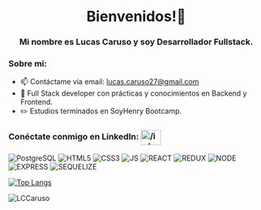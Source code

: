 <h1 align="center">Bienvenidos!👋</h1>
<h3 align="center">Mi nombre es Lucas Caruso y soy Desarrollador Fullstack.</h3>
<h3 align="left">Sobre mi:</h3>
  
- 📫 Contáctame via email: lucas.caruso27@gmail.com
- 📲 Full Stack developer con prácticas y conocimientos en Backend y Frontend.<br>
- ✏️ Estudios terminados en SoyHenry Bootcamp.
<h3 align="left">Conéctate conmigo en LinkedIn: <a href="www.linkedin.com/in/lucas-caruso-15531b13a" target="blank"><img align="center" src="https://raw.githubusercontent.com/rahuldkjain/github-profile-readme-generator/master/src/images/icons/Social/linked-in-alt.svg" alt="/in/adriel-n-diaz/" height="30" width="40" /></a></h3>

![PostgreSQL](https://img.shields.io/badge/PostgreSQL-316192?style=for-the-badge&logo=postgresql&logoColor=white)
![HTML5](https://img.shields.io/badge/HTML5-E34F26?style=for-the-badge&logo=html5&logoColor=white)
![CSS3](https://img.shields.io/badge/CSS3-1572B6?style=for-the-badge&logo=css3&logoColor=white)
![JS](https://img.shields.io/badge/JavaScript-F7DF1E?style=for-the-badge&logo=javascript&logoColor=black)
![REACT](https://img.shields.io/badge/react-66B2FF?style=for-the-badge&logo=react&logoColor=white)
![REDUX](https://img.shields.io/badge/redux-FF99FF?style=for-the-badge&logo=redux&logoColor=white)
![NODE](https://img.shields.io/badge/node-00FF00?style=for-the-badge&logo=node&logoColor=white)
![EXPRESS](https://img.shields.io/badge/express-00FF00?style=for-the-badge&logo=express&logoColor=black)
![SEQUELIZE](https://img.shields.io/badge/sequelize-0174DF?style=for-the-badge&logo=sequelize&logoColor=white)


[![Top Langs](https://github-readme-stats.vercel.app/api/top-langs/?username=LCCaruso)](https://github.com/anuraghazra/github-readme-stats) 

<p><img align="center" src="https://github-readme-streak-stats.herokuapp.com/?user=LCCaruso&" alt="LCCaruso" /></p>
<!--
**LCCaruso/LCCaruso** is a ✨ _special_ ✨ repository because its `README.md` (this file) appears on your GitHub profile.

Here are some ideas to get you started:
// ![Anurag's GitHub stats](https://github-readme-stats.vercel.app/api?username=LCCaruso&hide=contribs,prs)
- 🔭 I’m currently working on ...
- 🌱 I’m currently learning ...
- 👯 I’m looking to collaborate on ...
- 🤔 I’m looking for help with ...
- 💬 Ask me about ...
- 📫 How to reach me: ...
- 😄 Pronouns: ...
- ⚡ Fun fact: ...
-->
